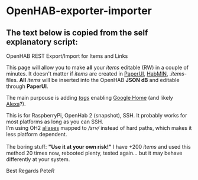 # OpenHAB-exporter-importer
The text below is copied from the self explanatory script:
-------------------------------------------------------------------

OpenHAB REST Export/Import for Items and Links
<div>
This page will allow you to make <b>all</b> your <i>items</i> editable (RW) in a couple of minutes. It doesn't matter if <i>items</i> are created in <a href="/paperui/" target="_blank">PaperUI</a>, <a href="/habmin/" target="_blank">HabMIN</a>, <i>.items</i>-files. <b>All</b> <i>items</i> will be inserted into the OpenHAB <b>JSON dB</b> and editable through <b>PaperUI</b>.<br>

The main purpouse is adding <a href="https://www.openhab.org/docs/ecosystem/google-assistant/#google-assistant-action" target="_blank"><i>tags</i></a> enabling <a href="https://community.openhab.org/t/howto-listen-talk-to-your-home" target="_blank">Google Home</a> (and likely <a href="https://community.openhab.org/t/solved-easy-way-to-link-alexa-to-openhab" target="_blank">Alexa</a>?).<br>
</div>
<div>This is for RaspberryPi, OpenHab 2 (snapshot), SSH. It probably works for most platforms as long as you can SSH.<br>
I'm using OH2 <a href="https://www.openhab.org/docs/installation/linux.html#file-locations" target="_blank">aliases</a> mapped to <i>/srv/</i> instead of hard paths, which makes it less platform dependent.<br><br>
</div>
<div>
The boring stuff: <b>"Use it at your own risk!"</b> I have +200 <i>items</i> and used this method 20 times now, rebooted plenty, tested again... but it may behave differently at your system.<br>
</div>


Best Regards
Pete<i>R</i>
